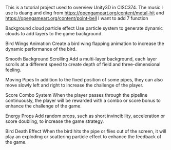 This is a tutorial project used to overview Unity3D in CISC374. The music I use is duang and ding from https://opengameart.org/content/metal-hit and https://opengameart.org/content/point-bell I want to add 7 function

Background cloud particle effect Use particle system to generate dynamic clouds to add layers to the game background.

Bird Wings Animation Create a bird wing flapping animation to increase the dynamic performance of the bird.

Smooth Background Scrolling Add a multi-layer background, each layer scrolls at a different speed to create depth of field and three-dimensional feeling.

Moving Pipes In addition to the fixed position of some pipes, they can also move slowly left and right to increase the challenge of the player.

Score Combo System When the player passes through the pipeline continuously, the player will be rewarded with a combo or score bonus to enhance the challenge of the game.

Energy Props Add random props, such as short invincibility, acceleration or score doubling, to increase the game strategy.

Bird Death Effect When the bird hits the pipe or flies out of the screen, it will play an exploding or scattering particle effect to enhance the feedback of the game.

